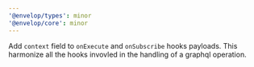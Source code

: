 ```yaml
---
'@envelop/types': minor
'@envelop/core': minor
---
```


Add `context` field to `onExecute` and `onSubscribe` hooks payloads. This harmonize all the hooks
invovled in the handling of a graphql operation.
